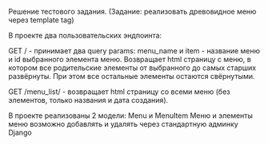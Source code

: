 Решение тестового задания.
(Задание: реализовать древовидное меню через template tag)

В проекте два пользовательских эндпоинта:

  GET / - принимает два query params: menu_name и item - название меню и id выбранного элемента меню. 
          Возвращает html страницу с меню, в котором все родительские элементы от выбранного до самых старших развёрнуты. При этом все остальные элементы остаются свёрнутыми.

  GET /menu_list/ - возвращает html страницу со всеми меню (без элементов, только названия и дата создания).

В проекте реализованы 2 модели: Menu и MenuItem
Меню и элементы меню возможно добавлять и удалять через стандартную админку Django

